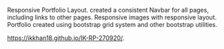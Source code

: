 Responsive Portfolio Layout.
created a consistent Navbar for all pages, including links to other pages.
Responsive images with responsive layout.
Portfolio created using bootstrap grid system and other bootstrap utilities.


https://ikkhan18.github.io/IK-RP-270920/.
